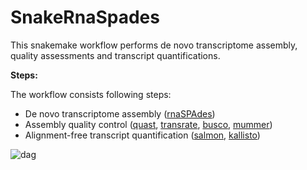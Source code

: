 # SnakeRnaSpades
This snakemake workflow performs de novo transcriptome assembly, quality assessments and transcript quantifications.

**Steps:**

The workflow consists following steps:

- De novo transcriptome assembly ([rnaSPAdes](http://cab.spbu.ru/software/rnaspades/))
- Assembly quality control ([quast](http://bioinf.spbau.ru/quast), [transrate](http://hibberdlab.com/transrate/), [busco](https://busco.ezlab.org/), [mummer](http://mummer.sourceforge.net/))
- Alignment-free transcript quantification ([salmon](https://combine-lab.github.io/salmon/), [kallisto](https://pachterlab.github.io/kallisto/))

![dag](https://user-images.githubusercontent.com/42179487/64434736-3a635580-d08f-11e9-8bd3-c908341980e6.png)
